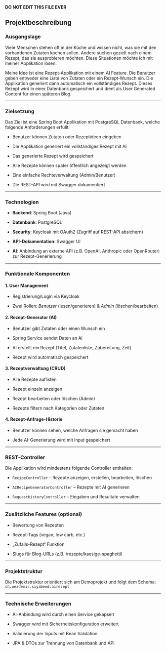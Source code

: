 **DO NOT EDIT THIS FILE EVER**

## **Projektbeschreibung**

### **Ausgangslage**

Viele Menschen stehen oft in der Küche und wissen nicht, was sie mit den vorhandenen Zutaten kochen sollen. Andere suchen gezielt nach einem Rezept, das sie ausprobieren möchten. Diese Situationen möchte ich mit meiner Applikation lösen.

Meine Idee ist eine Rezept-Applikation mit einem AI Feature. Die Benutzer geben entweder eine Liste von Zutaten oder ein Rezept-Wunsch ein. Die Applikation generiert dann automatisch ein vollständiges Rezept. Dieses Rezept wird in einer Datenbank gespeichert und dient als User Generated Content für einen späteren Blog.

---

### **Zielsetzung**

Das Ziel ist eine Spring Boot Applikation mit PostgreSQL Datenbank, welche folgende Anforderungen erfüllt:

* Benutzer können Zutaten oder Rezeptideen eingeben

* Die Applikation generiert ein vollständiges Rezept mit AI

* Das generierte Rezept wird gespeichert

* Alle Rezepte können später öffentlich angezeigt werden

* Eine einfache Rechteverwaltung (Admin/Benutzer)

* Die REST-API wird mit Swagger dokumentiert

---

### **Technologien**

* **Backend**: Spring Boot (Java)

* **Datenbank**: PostgreSQL

* **Security**: Keycloak mit OAuth2 (Zugriff auf REST-API absichern)

* **API-Dokumentation**: Swagger UI

* **AI**: Anbindung an externe API (z.B. OpenAI, Anthropic oder OpenRouter) zur Rezept-Generierung

---

### **Funktionale Komponenten**

#### **1\. User Management**

* Registrierung/Login via Keycloak

* Zwei Rollen: *Benutzer* (lesen/generieren) & *Admin* (löschen/bearbeiten)

#### **2\. Rezept-Generator (AI)**

* Benutzer gibt Zutaten oder einen Wunsch ein

* Spring Service sendet Daten an AI

* AI erstellt ein Rezept (Titel, Zutatenliste, Zubereitung, Zeit)

* Rezept wird automatisch gespeichert

#### **3\. Rezeptverwaltung (CRUD)**

* Alle Rezepte auflisten

* Rezept einzeln anzeigen

* Rezept bearbeiten oder löschen (Admin)

* Rezepte filtern nach Kategorien oder Zutaten

#### **4\. Rezept-Anfrage-Historie**

* Benutzer können sehen, welche Anfragen sie gemacht haben

* Jede AI-Generierung wird mit Input gespeichert

---

### **REST-Controller**

Die Applikation wird mindestens folgende Controller enthalten:

* `RecipeController` – Rezepte anzeigen, erstellen, bearbeiten, löschen

* `AIRecipeGeneratorController` – Rezepte mit AI generieren

* `RequestHistoryController` – Eingaben und Resultate verwalten 

---

### **Zusätzliche Features (optional)**

* Bewertung von Rezepten

* Rezept-Tags (vegan, low carb, etc.)

* „Zufalls-Rezept“ Funktion

* Slugs für Blog-URLs (z.B. /rezepte/kaesige-spaghetti)

---

### 

### **Projektstruktur**

Die Projektstruktur orientiert sich am Demoprojekt und folgt dem Schema:  
 `ch.oezdemir.siyabend.airezept`

---

### **Technische Erweiterungen**

* AI-Anbindung wird durch einen Service gekapselt

* Swagger wird mit Sicherheitskonfiguration erweitert

* Validierung der Inputs mit Bean Validation

* JPA & DTOs zur Trennung von Datenbank und API